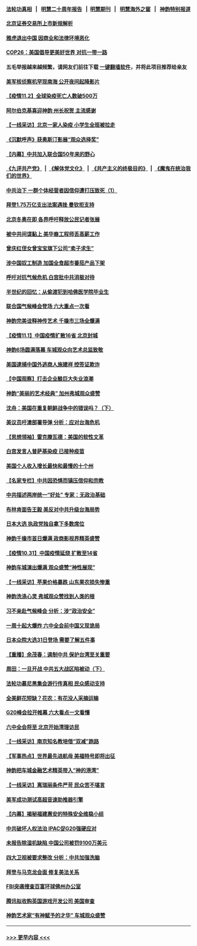 #### [法轮功真相](https://github.com/gfw-breaker/truth/blob/master/README.md?t=0) &nbsp;&nbsp;|&nbsp;&nbsp; [明慧二十周年报告](https://github.com/gfw-breaker/mh-reports/blob/master/README.md?t=0) &nbsp;&nbsp;|&nbsp;&nbsp;[明慧期刊](https://github.com/gfw-breaker/mh-qikan) &nbsp;&nbsp;|&nbsp;&nbsp; [明慧海外之窗](https://github.com/gfw-breaker/mh-news/blob/master/README.md?t=0) &nbsp;&nbsp;|&nbsp;&nbsp; [神韵特别报道](https://github.com/gfw-breaker/mh-news/blob/master/shenyun.md?t=0)
#### [北京证券交易所上市新规解析](../pages/nf4514/n13348292.md?t=11030150) 
#### [雅虎退出中国 因商业和法律环境恶化](../pages/nf4514/n13348072.md?t=11030150) 
#### [COP26：美国倡导更美好世界 对抗一带一路](../pages/nf4514/n13348076.md?t=11030150) 
#### 五毛举报越来越频繁，请网友们前往下载 [一键翻墙软件](https://github.com/gfw-breaker/ssr-accounts)，并将此项目推荐给亲友
#### [美军核侦察机罕现南海 公开夜间起降影片](../pages/nf4514/n13347999.md?t=11030150) 
#### [【疫情11.2】全球染疫死亡人数破500万](../pages/nf4514/n13347423.md?t=11030150) 
#### [阿尔伯克基喜迎神韵 州长祝贺 主流感谢](../pages/nf4514/n13347753.md?t=11030150) 
#### [【一线采访】北京一家人染疫 小学生全班被拉走](../pages/nf4514/n13347264.md?t=11030150) 
#### [《沉默呼声》获奥斯汀影展“观众选择奖”](../pages/nf4514/n13346290.md?t=11030150) 
#### [【内幕】中共加入联合国50年来的野心](../pages/nf4514/n13346043.md?t=11030150) 
#### [《九评共产党》](https://github.com/begood0513/9ping.md/blob/master/README.md) &nbsp;|&nbsp; [《解体党文化》](../../../../jtdwh.md/blob/master/README.md)  &nbsp;|&nbsp; [《共产主义的终极目的》](../../../../gczydzjmd.md/blob/master/README.md) &nbsp;|&nbsp; [《魔鬼在统治我们的世界》](../../../../mgztzwmdsj.md/blob/master/README.md) 
#### [中共治下 一群个体经营者因信仰遭打压致死（1）](../pages/nf4514/n13343377.md?t=11030150) 
#### [拜登1.75万亿支出法案遇挫 曼钦拒支持](../pages/nf4514/n13346107.md?t=11030150) 
#### [北京冬奥在即 各界呼吁释放公民记者张展](../pages/nf4514/n13346089.md?t=11030150) 
#### [被中共间谍黏上 美华裔工程师丢高薪工作](../pages/nf4514/n13346108.md?t=11030150) 
#### [曾庆红侄女曾宝宝旗下公司“卖子求生”](../pages/nf4514/n13343900.md?t=11030150) 
#### [涉中国奴工制造 加国全食超市番茄产品下架](../pages/nf4514/n13345829.md?t=11030150) 
#### [呼吁对抗气候危机 白宫批中共消极对待](../pages/nf4514/n13345880.md?t=11030150) 
#### [半世纪的回忆：从偷渡犯到哈佛医学院毕业生](../pages/nf4514/n13345328.md?t=11030150) 
#### [联合国气候峰会登场 六大重点一次看](../pages/nf4514/n13345351.md?t=11030150) 
#### [神韵完美诠释神传艺术 千橡市三场全爆满](../pages/nf4514/n13344391.md?t=11030150) 
#### [【疫情11.1】中国疫情扩散16省 北京封城](../pages/nf4514/n13344723.md?t=11030150) 
#### [神韵6场圆满落幕 车城观众向艺术总监致敬](../pages/nf4514/n13345215.md?t=11030150) 
#### [美国逮捕中国外逃商人施建祥 控签证欺诈](../pages/nf4514/n13344607.md?t=11030150) 
#### [【中国观察】打击企业酿巨大失业浪潮](../pages/nf4514/n13343085.md?t=11030150) 
#### [神韵“美丽的艺术经典” 加州弗城观众盛赞](../pages/nf4514/n13344938.md?t=11030150) 
#### [沈舟：美国在重复朝鲜战争中的错误吗？（下）](../pages/nf4514/n13343661.md?t=11030150) 
#### [美议员吁澳部署导弹 分析：应对台海危机](../pages/nf4514/n13344269.md?t=11030150) 
#### [【思想领袖】雷克滕瓦德：美国的软性文革](../pages/nf4514/n13312824.md?t=11030150) 
#### [白宫发言人普萨基染疫 已接种疫苗](../pages/nf4514/n13343612.md?t=11030150) 
#### [美国个人收入增长最快和最慢的十个州](../pages/nf4514/n13327144.md?t=11030150) 
#### [【名家专栏】中共因恐惧而镇压信仰和宗教](../pages/nf4514/n13343042.md?t=11030150) 
#### [中共描述两岸统一“好处” 专家：无政治基础](../pages/nf4514/n13342516.md?t=11030150) 
#### [布林肯面告王毅 美反对中共升级台海局势](../pages/nf4514/n13343113.md?t=11030150) 
#### [日本大选 执政党独自拿下多数席位](../pages/nf4514/n13342997.md?t=11030150) 
#### [神韵千橡市首日爆满 政商影视界精英盛赞](../pages/nf4514/n13342714.md?t=11030150) 
#### [【疫情10.31】中国疫情延烧 扩散至14省](../pages/nf4514/n13342696.md?t=11030150) 
#### [神韵车城演出爆满 观众盛赞“神性展现”](../pages/nf4514/n13342825.md?t=11030150) 
#### [【一线采访】苹果价格暴跌 山东果农损失惨重](../pages/nf4514/n13341901.md?t=11030150) 
#### [神韵洗涤心灵 弗城观众赞找到人类的根](../pages/nf4514/n13342378.md?t=11030150) 
#### [习不亲赴气候峰会 分析：涉“政治安全”](../pages/nf4514/n13331532.md?t=11030150) 
#### [一周十起大爆炸 六中全会前中国又现诡局](../pages/nf4514/n13342305.md?t=11030150) 
#### [日本众院大选31日登场 需要了解五件事](../pages/nf4514/n13341699.md?t=11030150) 
#### [【重播】余茂春：遏制中共 保护台湾至关重要](../pages/nf4514/n13341791.md?t=11030150) 
#### [周田：一旦开战 中共五大战区陷被动（下）](../pages/nf4514/n13339988.md?t=11030150) 
#### [法轮功慕尼黑集会游行传真相 民众感动支持](../pages/nf4514/n13341511.md?t=11030150) 
#### [全美鲜花短缺？花农：有花没人采摘运输](../pages/nf4514/n13341563.md?t=11030150) 
#### [G20峰会拉开帷幕 六大看点一文看懂](../pages/nf4514/n13341124.md?t=11030150) 
#### [六中全会将至 北京开始清理访民](../pages/nf4514/n13340942.md?t=11030150) 
#### [【一线采访】南京知名教培借“双减”跑路](../pages/nf4514/n13340637.md?t=11030150) 
#### [【军事热点】世界最先进航母 美福特号即将出征](../pages/nf4514/n13336783.md?t=11030150) 
#### [神韵把车城金融艺术精英带入“神的港湾”](../pages/nf4514/n13340884.md?t=11030150) 
#### [【一线采访】离瑞丽条件严苛 民众苦不堪言](../pages/nf4514/n13340605.md?t=11030150) 
#### [美军成功测试高超音速助推器引擎](../pages/nf4514/n13340592.md?t=11030150) 
#### [【内幕】揭秘福建惠安的特殊安全维稳小组](../pages/nf4514/n13335350.md?t=11030150) 
#### [中共破坏人权法治 IPAC促G20强硬应对](../pages/nf4514/n13340199.md?t=11030150) 
#### [未报告除湿机缺陷 中国公司被罚9100万美元](../pages/nf4514/n13339963.md?t=11030150) 
#### [四大卫视被要求整改 分析：中共加强洗脑](../pages/nf4514/n13338288.md?t=11030150) 
#### [拜登与马克龙会面 修复美法关系](../pages/nf4514/n13339732.md?t=11030150) 
#### [FBI突袭搜查百富环球佛州办公室](../pages/nf4514/n13339687.md?t=11030150) 
#### [腾讯拟收购英国游戏开发公司 美国审查](../pages/nf4514/n13339614.md?t=11030150) 
#### [神韵艺术家“有神赋予的才华” 车城观众盛赞](../pages/nf4514/n13339342.md?t=11030150) 

----
#### [ >>> 更早内容 <<< ](../indexes/nf4514-earlier.md)

